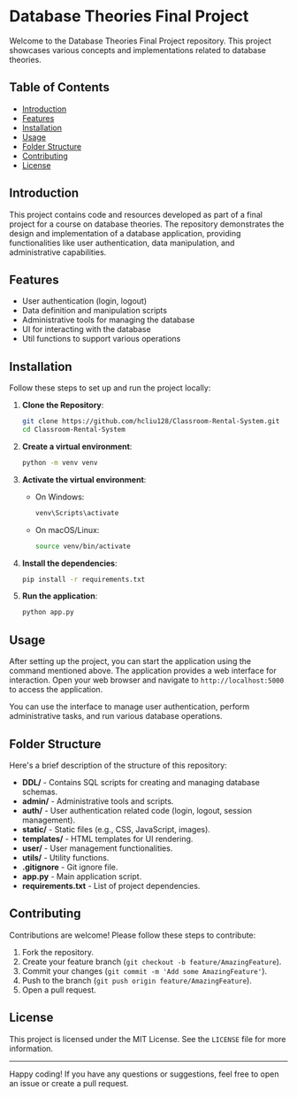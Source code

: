 # Database Theories Final Project

Welcome to the Database Theories Final Project repository. This project showcases various concepts and implementations related to database theories.

## Table of Contents

- [Introduction](#introduction)
- [Features](#features)
- [Installation](#installation)
- [Usage](#usage)
- [Folder Structure](#folder-structure)
- [Contributing](#contributing)
- [License](#license)

## Introduction

This project contains code and resources developed as part of a final project for a course on database theories. The repository demonstrates the design and implementation of a database application, providing functionalities like user authentication, data manipulation, and administrative capabilities.

## Features

- User authentication (login, logout)
- Data definition and manipulation scripts
- Administrative tools for managing the database
- UI for interacting with the database
- Util functions to support various operations

## Installation

Follow these steps to set up and run the project locally:

1. **Clone the Repository**:
    ```sh
    git clone https://github.com/hcliu128/Classroom-Rental-System.git
    cd Classroom-Rental-System
    ```

2. **Create a virtual environment**:
    ```sh
    python -m venv venv
    ```

3. **Activate the virtual environment**:
   - On Windows:
     ```sh
     venv\Scripts\activate
     ```
   - On macOS/Linux:
     ```sh
     source venv/bin/activate
     ```

4. **Install the dependencies**:
    ```sh
    pip install -r requirements.txt
    ```

5. **Run the application**:
    ```sh
    python app.py
    ```

## Usage

After setting up the project, you can start the application using the command mentioned above. The application provides a web interface for interaction. Open your web browser and navigate to `http://localhost:5000` to access the application. 

You can use the interface to manage user authentication, perform administrative tasks, and run various database operations.

## Folder Structure

Here's a brief description of the structure of this repository:

- **DDL/** - Contains SQL scripts for creating and managing database schemas.
- **admin/** - Administrative tools and scripts.
- **auth/** - User authentication related code (login, logout, session management).
- **static/** - Static files (e.g., CSS, JavaScript, images).
- **templates/** - HTML templates for UI rendering.
- **user/** - User management functionalities.
- **utils/** - Utility functions.
- **.gitignore** - Git ignore file.
- **app.py** - Main application script.
- **requirements.txt** - List of project dependencies.

## Contributing

Contributions are welcome! Please follow these steps to contribute:

1. Fork the repository.
2. Create your feature branch (`git checkout -b feature/AmazingFeature`).
3. Commit your changes (`git commit -m 'Add some AmazingFeature'`).
4. Push to the branch (`git push origin feature/AmazingFeature`).
5. Open a pull request.

## License

This project is licensed under the MIT License. See the `LICENSE` file for more information.

---

Happy coding! If you have any questions or suggestions, feel free to open an issue or create a pull request.
